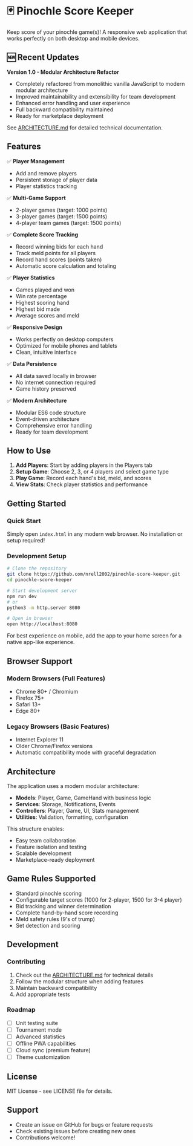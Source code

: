 # 🃏 Pinochle Score Keeper

Keep score of your pinochle game(s)! A responsive web application that works perfectly on both desktop and mobile devices.

## 🆕 Recent Updates

**Version 1.0 - Modular Architecture Refactor**
- Completely refactored from monolithic vanilla JavaScript to modern modular architecture
- Improved maintainability and extensibility for team development
- Enhanced error handling and user experience
- Full backward compatibility maintained
- Ready for marketplace deployment

See [ARCHITECTURE.md](ARCHITECTURE.md) for detailed technical documentation.

## Features

✅ **Player Management**
- Add and remove players
- Persistent storage of player data
- Player statistics tracking

✅ **Multi-Game Support**
- 2-player games (target: 1000 points)
- 3-player games (target: 1500 points)  
- 4-player team games (target: 1500 points)

✅ **Complete Score Tracking**
- Record winning bids for each hand
- Track meld points for all players
- Record hand scores (points taken)
- Automatic score calculation and totaling

✅ **Player Statistics**
- Games played and won
- Win rate percentage
- Highest scoring hand
- Highest bid made
- Average scores and meld

✅ **Responsive Design**
- Works perfectly on desktop computers
- Optimized for mobile phones and tablets
- Clean, intuitive interface

✅ **Data Persistence**
- All data saved locally in browser
- No internet connection required
- Game history preserved

✅ **Modern Architecture**
- Modular ES6 code structure
- Event-driven architecture
- Comprehensive error handling
- Ready for team development

## How to Use

1. **Add Players**: Start by adding players in the Players tab
2. **Setup Game**: Choose 2, 3, or 4 players and select game type
3. **Play Game**: Record each hand's bid, meld, and scores
4. **View Stats**: Check player statistics and performance

## Getting Started

### Quick Start
Simply open `index.html` in any modern web browser. No installation or setup required!

### Development Setup
```bash
# Clone the repository
git clone https://github.com/nrell2002/pinochle-score-keeper.git
cd pinochle-score-keeper

# Start development server
npm run dev
# or
python3 -m http.server 8080

# Open in browser
open http://localhost:8080
```

For best experience on mobile, add the app to your home screen for a native app-like experience.

## Browser Support

### Modern Browsers (Full Features)
- Chrome 80+ / Chromium
- Firefox 75+
- Safari 13+
- Edge 80+

### Legacy Browsers (Basic Features)
- Internet Explorer 11
- Older Chrome/Firefox versions
- Automatic compatibility mode with graceful degradation

## Architecture

The application uses a modern modular architecture:

- **Models**: Player, Game, GameHand with business logic
- **Services**: Storage, Notifications, Events
- **Controllers**: Player, Game, UI, Stats management
- **Utilities**: Validation, formatting, configuration

This structure enables:
- Easy team collaboration
- Feature isolation and testing
- Scalable development
- Marketplace-ready deployment

## Game Rules Supported

- Standard pinochle scoring
- Configurable target scores (1000 for 2-player, 1500 for 3-4 player)
- Bid tracking and winner determination
- Complete hand-by-hand score recording
- Meld safety rules (9's of trump)
- Set detection and scoring

## Development

### Contributing
1. Check out the [ARCHITECTURE.md](ARCHITECTURE.md) for technical details
2. Follow the modular structure when adding features
3. Maintain backward compatibility
4. Add appropriate tests

### Roadmap
- [ ] Unit testing suite
- [ ] Tournament mode
- [ ] Advanced statistics
- [ ] Offline PWA capabilities
- [ ] Cloud sync (premium feature)
- [ ] Theme customization

## License

MIT License - see LICENSE file for details.

## Support

- Create an issue on GitHub for bugs or feature requests
- Check existing issues before creating new ones
- Contributions welcome!
